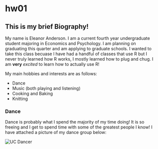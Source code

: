 # hw01

## This is my brief Biography!

My name is Eleanor Anderson. I am a current fourth year undergraduate student majoring in Economics and Psychology. I am planning on graduating this quarter and am applying to graduate schools. I wanted to take this class becuase I have had a handful of classes that use R but I never truly learned how R works, I mostly learned how to plug and chug. I am **very** *excited* to learn how to actually use R!

My main hobbies and interests are as follows:

* Dance
* Music (both playing and listening)
* Cooking and Baking
* Knitting 

### Dance

Dance is probably what I spend the majority of my time doing! It is so freeing and I get to spend time with some of the greatest people I know! I have attached a picture of my dance group below:

![UC Dancer](https://lh6.googleusercontent.com/Le1KzzWrcAxl8sJhrsjEYNRjL1XnN7M4M3LEtpfOk8TOi2UpQ-HC9Flz7TT4GXx8aSrdoec=w16383)
